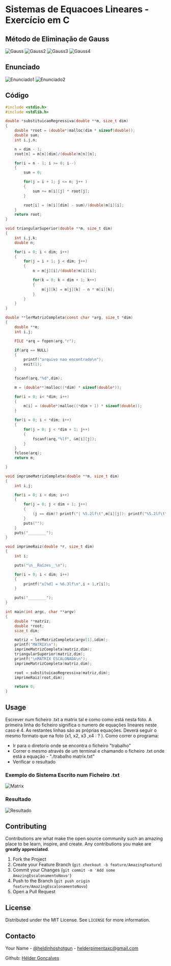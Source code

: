 # Sistemas de Equacoes Lineares - Exercício em C

## Método de Eliminação de Gauss

![Gauss](/images/gauss1.png)
![Gauss2](/images/gauss2.png)
![Gauss3](/images/gauss3.png)
![Gauss4](/images/gauss4.png)

## Enunciado 

![Enunciado1](/images/enunciado1.png)
![Enunciado2](/images/enunciado2.png)

## Código

```c
#include <stdio.h>
#include <stdlib.h>

double *substituicaoRegressiva(double **m, size_t dim)
{
    double *root = (double*)malloc(dim * sizeof(double));
    double sum;
    int i,j,n;

    n = dim - 1;
    root[n] = m[n][dim]/(double)m[n][n];

    for(i = n - 1; i >= 0; i--)
    {
        sum = 0;

        for(j = i + 1; j <= n; j++ )
        {
            sum += m[i][j] * root[j];
        }

        root[i] = (m[i][dim] - sum)/(double)m[i][i];
    }
    return root;
}

void triangularSuperior(double **m, size_t dim)
{
    int i,j,k;
    double n;

    for(i = 0; i < dim; i++)
    {
        for(j = i + 1; j < dim; j++)
        {
            n = m[j][i]/(double)m[i][i];

            for(k = 0; k < dim + 1; k++)
            {
                m[j][k] = m[j][k] - n * m[i][k];
            }
        }
    }
}

double **lerMatrizCompleta(const char *arg, size_t *dim)
{
    double **m;
    int i,j;

    FILE *arq = fopen(arg,"r");

    if(arq == NULL)
    {
        printf("arquivo nao encontrado\n");
        exit(1);
    }

    fscanf(arq,"%d",dim);

    m = (double**)malloc((*dim) * sizeof(double*));

    for(i = 0; i< *dim; i++)
    {
        m[i] = (double*)malloc((*dim + 1) * sizeof(double));
    }

    for(i = 0; i < *dim; i++)
    {
        for(j = 0; j < *dim + 1; j++)
        {
            fscanf(arq,"%lf", &m[i][j]);
        }
    }
    fclose(arq);
    return m;

}

void imprimeMatrizCompleta(double **m, size_t dim)
{
    int i,j;

    for(i = 0; i < dim; i++)
    {
        for(j = 0; j < dim + 1; j++)
        {
            (j == dim)? printf("| %5.2lf\t",m[i][j]): printf("%5.2lf\t",m[i][j]);
        }
        puts("");
    }
    puts("________");
}

void imprimeRaiz(double *r, size_t dim)
{
    int i;

    puts("\n__Raízes__\n");

    for(i = 0; i < dim; i++)
    {
        printf("x[%d] = %6.3lf\n",i + 1,r[i]);
    }

    puts("________");
}

int main(int argc, char **argv)
{
    double **matriz;
    double *root;
    size_t dim;

    matriz = lerMatrizCompleta(argv[1],&dim);
    printf("MATRIX\n");
    imprimeMatrizCompleta(matriz,dim);
    triangularSuperior(matriz,dim);
    printf("\nMATRIX ESCALONADA\n");
    imprimeMatrizCompleta(matriz,dim);

    root = substituicaoRegressiva(matriz,dim);
    imprimeRaiz(root,dim);

    return 0;
}
```

## Usage

Escrever num ficheiro .txt a matrix tal e como como está nesta foto. A primeira linha do ficheiro significa o numero de equações lineares neste caso é 4. As restantes linhas são as próprias equações. Deverá seguir o mesmo formato que na foto (x1, x2, x3 ,x4 : ? ).
Como correr o programa:
- Ir para o diretorio onde se encontra o ficheiro "trabalho"
- Correr o mesmo através de um terminal e chamando o ficheiro .txt onde está a equação - "./trabalho matrix.txt"
- Verificar o resultado

### Exemplo do Sistema Escrito num Ficheiro .txt

![Matrix](/images/matrix.png)

### Resultado

![Resultado](/images/resultado.png)

<!-- CONTRIBUTING -->
## Contributing

Contributions are what make the open source community such an amazing place to be learn, inspire, and create. Any contributions you make are **greatly appreciated**.

1. Fork the Project
2. Create your Feature Branch (`git checkout -b feature/AmazingFeature`)
3. Commit your Changes (`git commit -m 'Add some AmazingEscalonamentoNovo'`)
4. Push to the Branch (`git push origin feature/AmazingEscalonamentoNovo`)
5. Open a Pull Request

## License

Distributed under the MIT License. See `LICENSE` for more information.

<!-- CONTACT -->
## Contacto

Your Name - [@heldinhoshotgun](https://twitter.com/heldinhoshotgun) - helderpimentaxc@gmail.com

Github: [Hélder Gonçalves](https://github.com/helderpgoncalves)
